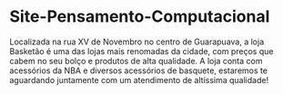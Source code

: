 # Site-Pensamento-Computacional
  Localizada na rua XV de Novembro no centro de Guarapuava, a loja Basketão é uma das lojas mais renomadas da cidade, com preços que cabem no seu bolço e produtos de alta qualidade.  A loja conta com acessórios da NBA e diversos acessórios de basquete, estaremos te aguardando juntamente com um atendimento de altíssima qualidade! 
